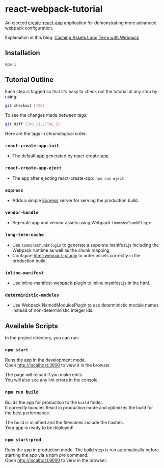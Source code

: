 react-webpack-tutorial
=====================
An ejected [create-react-app](https://github.com/facebookincubator/create-react-app) application for demonstrating more advanced webpack configuration.


Explanation in this blog: [Caching Assets Long Term with Webpack](https://medium.com/connect-the-dots/caching-assets-long-term-with-webpack-5ad24a4c39bd#.13ju8arot)

## Installation
```bash
npm i
```

## Tutorial Outline

Each step is tagged so that it's easy to check out the tutorial at any step by using:
```bash
git checkout [TAG]
```

To see the changes made between tags:
```bash
git diff [TAG_1]..[TAG_2]
```

Here are the tags in chronological order:

### `react-create-app-init`
- The default app generated by react-create-app

### `react-create-app-eject`
- The app after ejecting react-create-app: `npm run eject`

### `express`
- Adds a simple [Express](http://expressjs.com/) server for serving the production build.

### `vendor-bundle`
- Seperate app and vendor assets using Webpack `CommonsChunkPlugin`.

### `long-term-cache`
- Use `CommonsChunkPlugin` to generate a seperate manifest.js including the Webpack runtime as well as the chunk mapping.
- Configure [html-webpack-plugin](https://github.com/ampedandwired/html-webpack-plugin) to order assets correctly in the production build.

### `inline-manifest`
- Use [inline-manifest-webpack-plugin](https://github.com/szrenwei/inline-manifest-webpack-plugin) to inline manifest.js in the html.

### `deterministic-modules`
- Use Webpack NamedModulesPlugin to use deterministic module names instead of non-deterministic integer ids.

## Available Scripts

In the project directory, you can run:

### `npm start`

Runs the app in the development mode.<br>
Open [http://localhost:3000](http://localhost:3000) to view it in the browser.

The page will reload if you make edits.<br>
You will also see any lint errors in the console.

### `npm run build`

Builds the app for production to the `build` folder.<br>
It correctly bundles React in production mode and optimizes the build for the best performance.

The build is minified and the filenames include the hashes.<br>
Your app is ready to be deployed!

### `npm start:prod`

Runs the app in production mode. The build step is run automatically before starting the app via a npm *pre* command.<br>
Open [http://localhost:9000](http://localhost:9000) to view in the browser.
